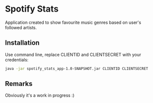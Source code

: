 # Spotify Stats
Application created to show favourite music genres based on user's followed artists.

## Installation

Use command line, replace CLIENTID and CLIENTSECRET with your credentials:

```bash
java -jar spotify_stats_app-1.0-SNAPSHOT.jar CLIENTID CLIENTSECRET
```

## Remarks

Obviously it's a work in progress :)
